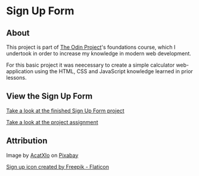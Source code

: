 # Sign Up Form

## About

This project is part of <a href="https://www.theodinproject.com" target="_blank" rel="noopener noreferrer">The Odin Project</a>'s foundations course, which I undertook in order to increase my knowledge in modern web development.

For this basic project it was neecessary to create a simple calculator web-application using the HTML, CSS and JavaScript knowledge learned in prior lessons.

## View the Sign Up Form

<a href="https://jonuzovic-muhamed.github.io/sign-up-form" target="_blank" rel="noopener noreferrer">Take a look at the finished Sign Up Form project</a>

<a href="https://www.theodinproject.com/lessons/sign-up-form" target="_blank" rel="noopener noreferrer">Take a look at the project assignment</a>

## Attribution

Image by <a href="https://pixabay.com/de/users/acatxio-20233758/?utm_source=link-attribution&utm_medium=referral&utm_campaign=image&utm_content=8905720">AcatXIo</a> on <a href="https://pixabay.com/de//?utm_source=link-attribution&utm_medium=referral&utm_campaign=image&utm_content=8905720">Pixabay</a>

<a href="https://www.flaticon.com/free-icons/sign-up" title="sign up icons">Sign up icon created by Freepik - Flaticon</a>